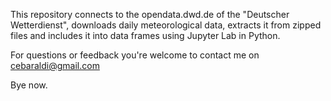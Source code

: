 This repository connects to the opendata.dwd.de of the "Deutscher Wetterdienst", downloads daily meteorological data, extracts it from zipped files and includes it into data frames using Jupyter Lab in Python.

For questions or feedback you're welcome to contact me on
cebaraldi@gmail.com

Bye now.
